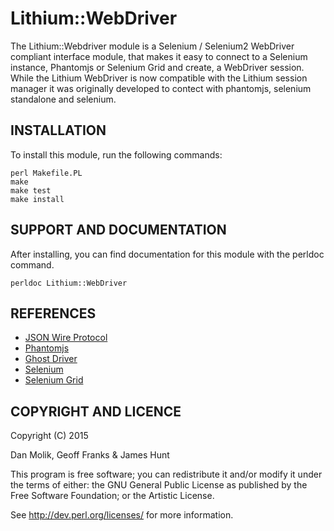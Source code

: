 Lithium::WebDriver
==================

The Lithium::Webdriver module is a Selenium / Selenium2 WebDriver compliant interface module,
that makes it easy to connect to a Selenium instance, Phantomjs or Selenium Grid and create,
a WebDriver session. While the Lithium WebDriver is now compatible with the Lithium session
manager it was originally developed to contect with phantomjs, selenium standalone and
selenium.

INSTALLATION
------------

To install this module, run the following commands:

	perl Makefile.PL
	make
	make test
	make install

SUPPORT AND DOCUMENTATION
-------------------------

After installing, you can find documentation for this module with the
perldoc command.

    perldoc Lithium::WebDriver

REFERENCES
----------

  * [JSON Wire Protocol](https://code.google.com/p/selenium/wiki/JsonWireProtocol)
  * [Phantomjs](http://phantomjs.org/)
  * [Ghost Driver](https://github.com/detro/ghostdriver)
  * [Selenium](http://www.seleniumhq.org/)
  * [Selenium Grid](http://www.seleniumhq.org/docs/07_selenium_grid.jsp)

COPYRIGHT AND LICENCE
---------------------

Copyright (C) 2015

Dan Molik, Geoff Franks & James Hunt

This program is free software; you can redistribute it and/or modify it
under the terms of either: the GNU General Public License as published
by the Free Software Foundation; or the Artistic License.

See http://dev.perl.org/licenses/ for more information.
